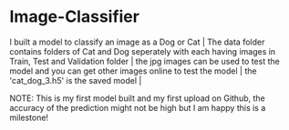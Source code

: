 # Image-Classifier
I built a model to classify an image as a Dog or Cat |
The data folder contains folders of Cat and Dog seperately with each having images in Train, Test and Validation folder |
the jpg images can be used to test the model and you can get other images online to test the model |
the 'cat_dog_3.h5' is the saved model |

NOTE: This is my first model built and my first upload on Github, the accuracy of the prediction might not be high but I am happy this is a milestone!
